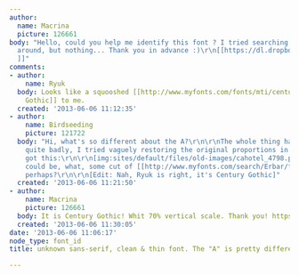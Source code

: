 ```yaml
---
author:
  name: Macrina
  picture: 126661
body: "Hello, could you help me identify this font ? I tried searching and asking
  around, but nothing... Thank you in advance :)\r\n[[https://dl.dropboxusercontent.com/u/14231081/font.png
  ]]"
comments:
- author:
    name: Ryuk
  body: Looks like a squooshed [[http://www.myfonts.com/fonts/mti/century-gothic|Century
    Gothic]] to me.
  created: '2013-06-06 11:12:35'
- author:
    name: Birdseeding
    picture: 121722
  body: "Hi, what's so different about the A?\r\n\r\nThe whole thing has been squooshed
    quite badly, I tried vaguely restoring the original proportions in photoshop and
    got this:\r\n\r\n[img:sites/default/files/old-images/cahotel_4798.png]\r\n\r\nWhich
    could be, what, some cut of [[http://www.myfonts.com/search/Erbar/fonts/|Erbar]]
    perhaps?\r\n\r\n[Edit: Nah, Ryuk is right, it's Century Gothic]"
  created: '2013-06-06 11:21:50'
- author:
    name: Macrina
    picture: 126661
  body: It is Century Gothic! Whit 70% vertical scale. Thank you! https://dl.dropboxusercontent.com/u/14231081/font_compared.png
  created: '2013-06-06 11:30:05'
date: '2013-06-06 11:06:17'
node_type: font_id
title: unknown sans-serif, clean & thin font. The "A" is pretty different.

---
```

